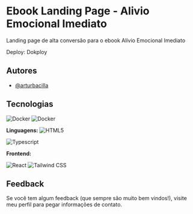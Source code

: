 
<!-- Todas as seções comentadas são opcionais, para adicioná-las basta remover o comentário -->

# Ebook Landing Page - Alivio Emocional Imediato

Landing page de alta conversão para o ebook Alívio Emocional Imediato

Deploy: Dokploy

## Autores

- [@arturbacilla](https://www.github.com/arturbacilla)

## Tecnologias

 <picture>
  <source media="(prefers-color-scheme: light)" srcset="https://img.shields.io/badge/Vite-646CFF?style=for-the-badge&logo=Vite&logoColor=yellow">
  <img alt="Docker" src="https://img.shields.io/badge/Vite-646CFF?style=for-the-badge&logo=Vite&logoColor=yellow">
</picture>

<picture>
  <source media="(prefers-color-scheme: light)" srcset="https://img.shields.io/badge/docker-2496ED?style=for-the-badge&logo=docker&logoColor=white">
  <img alt="Docker" src="https://img.shields.io/badge/docker-2496ED?style=for-the-badge&logo=docker&logoColor=black">
</picture>

**Linguagens:**
 <picture>
  <source media="(prefers-color-scheme: light)" srcset="https://img.shields.io/badge/HTML5-E34F26?style=for-the-badge&logo=html5&logoColor=black">
  <img alt="HTML5" src="https://img.shields.io/badge/HTML5-E34F26?style=for-the-badge&logo=html5&logoColor=black">
</picture>

 <picture>
  <source media="(prefers-color-scheme: light)" srcset="https://img.shields.io/badge/typescript-3178C6?style=for-the-badge&logo=typescript&logoColor=white">
  <img alt="Typescript" src="https://img.shields.io/badge/typescript-3178C6?style=for-the-badge&logo=typescript&logoColor=white">
</picture>

**Frontend:**

 <picture>
  <source media="(prefers-color-scheme: light)" srcset="https://img.shields.io/badge/react-61DAFB?style=for-the-badge&logo=react&logoColor=black">
  <img alt="React" src="https://img.shields.io/badge/react-61DAFB?style=for-the-badge&logo=react&logoColor=black">
</picture>

 <picture>
  <source media="(prefers-color-scheme: light)" srcset="https://img.shields.io/badge/tailwind-06B6D4?style=for-the-badge&logo=tailwindcss&logoColor=black">
  <img alt="Tailwind CSS" src="https://img.shields.io/badge/tailwind-06B6D4?style=for-the-badge&logo=tailwindcss&logoColor=black">
</picture>

## Feedback

Se você tem algum feedback (que sempre são muito bem vindos!), visite meu perfil para pegar informações de contato.


